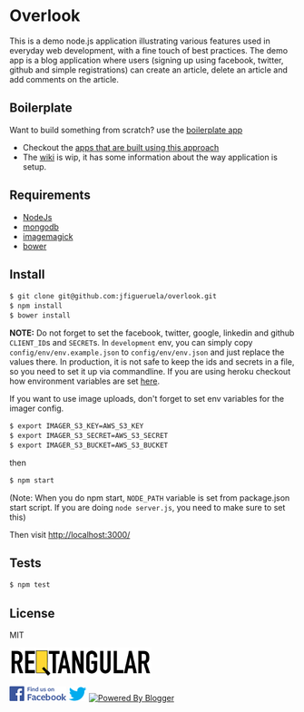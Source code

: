 # Overlook

This is a demo node.js application illustrating various features used in everyday web development, with a fine touch of best practices. The demo app is a blog application where users (signing up using facebook, twitter, github and simple registrations) can create an article, delete an article and add comments on the article.

## Boilerplate

Want to build something from scratch? use the [boilerplate app](https://github.com/madhums/node-express-mongoose)

* Checkout the [apps that are built using this approach](https://github.com/madhums/node-express-mongoose/wiki/Apps-built-using-this-approach)
* The [wiki](https://github.com/madhums/node-express-mongoose/wiki) is wip, it has some information about the way application is setup.

## Requirements

* [NodeJs](http://nodejs.org)
* [mongodb](http://mongodb.org)
* [imagemagick](http://www.imagemagick.org/script/index.php)
* [bower](https://www.npmjs.org/package/bower)

## Install

```sh
$ git clone git@github.com:jfigueruela/overlook.git
$ npm install
$ bower install
```

**NOTE:** Do not forget to set the facebook, twitter, google, linkedin and github `CLIENT_ID`s and `SECRET`s. In `development` env, you can simply copy
`config/env/env.example.json` to `config/env/env.json` and just replace the
values there. In production, it is not safe to keep the ids and secrets in
a file, so you need to set it up via commandline. If you are using heroku
checkout how environment variables are set [here](https://devcenter.heroku.com/articles/config-vars).

If you want to use image uploads, don't forget to set env variables for the
imager config.

```sh
$ export IMAGER_S3_KEY=AWS_S3_KEY
$ export IMAGER_S3_SECRET=AWS_S3_SECRET
$ export IMAGER_S3_BUCKET=AWS_S3_BUCKET
```

then

```sh
$ npm start
```

(Note: When you do npm start, `NODE_PATH` variable is set from package.json start script. If you are doing `node server.js`, you need to make sure to set this)

Then visit [http://localhost:3000/](http://localhost:3000/)

## Tests

```sh
$ npm test
```

## License

MIT

[![reqtangular](https://github.com/codebusters/generator-reqtangular/blob/master/resources/img/reqtangular_banner_250x50.png)](http://reqtangular.blogspot.com.es/)

[![facebook](https://github.com/codebusters/generator-reqtangular/blob/master/resources/img/FB_FindUsOnFacebook-100.png)](https://www.facebook.com/reqtangular)
[![twitter](https://github.com/codebusters/generator-reqtangular/blob/master/resources/img/bird_blue_32.png)](https://twitter.com/reqtangular)
<a href="http://reqtangular.blogspot.com.es/"><img src="http://img1.blogblog.com/html/buttons/blogger-simple-kahki.gif" alt="Powered By Blogger"></a>
